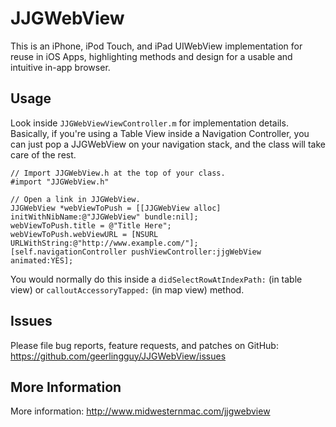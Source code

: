 # JJGWebView

This is an iPhone, iPod Touch, and iPad UIWebView implementation for reuse in
iOS Apps, highlighting methods and design for a usable and intuitive in-app
browser.

## Usage

Look inside `JJGWebViewViewController.m` for implementation details. Basically,
if you're using a Table View inside a Navigation Controller, you can just
pop a JJGWebView on your navigation stack, and the class will take care of the
rest.

    // Import JJGWebView.h at the top of your class.
    #import "JJGWebView.h"

    // Open a link in JJGWebView.
    JJGWebView *webViewToPush = [[JJGWebView alloc] initWithNibName:@"JJGWebView" bundle:nil];
    webViewToPush.title = @"Title Here";
    webViewToPush.webViewURL = [NSURL URLWithString:@"http://www.example.com/"];
    [self.navigationController pushViewController:jjgWebView animated:YES];

You would normally do this inside a `didSelectRowAtIndexPath:` (in table view)
or `calloutAccessoryTapped:` (in map view) method.

## Issues

Please file bug reports, feature requests, and patches on GitHub:
https://github.com/geerlingguy/JJGWebView/issues

## More Information

More information: http://www.midwesternmac.com/jjgwebview